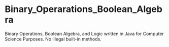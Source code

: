 # Binary_Operarations_Boolean_Algebra
Binary Operations, Boolean Algebra, and Logic written in Java for Computer Science Purposes. No illegal built-in methods.
